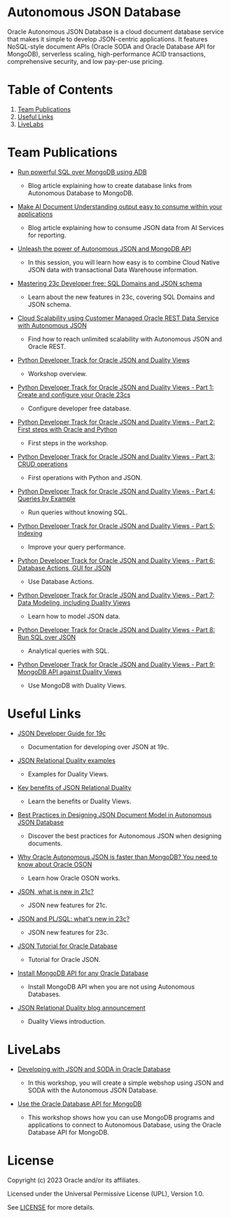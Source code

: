 # Autonomous JSON Database
 
Oracle Autonomous JSON Database is a cloud document database service that makes it simple to develop JSON-centric applications. It features NoSQL-style document APIs (Oracle SODA and Oracle Database API for MongoDB), serverless scaling, high-performance ACID transactions, comprehensive security, and low pay-per-use pricing.
 
# Table of Contents
 
1. [Team Publications](#team-publications)
2. [Useful Links](#useful-links)
3. [LiveLabs](#livelabs)
 
# Team Publications
 
- [Run powerful SQL over MongoDB using ADB](https://blogs.oracle.com/datawarehousing/post/run-powerful-sql-over-mongodb-using-oracle-autonomous-database)
    - Blog article explaining how to create database links from Autonomous Database to MongoDB.

- [Make AI Document Understanding output easy to consume within your applications](https://blogs.oracle.com/datawarehousing/post/make-ai-document-understanding-easy-oracle-sql)
    - Blog article explaining how to consume JSON data from AI Services for reporting.

- [Unleash the power of Autonomous JSON and MongoDB API](https://www.oracle.com/uk/events/data-infrastructure-forum/)
    - In this session, you will learn how easy is to combine Cloud Native JSON data with transactional Data Warehouse information.

- [Mastering 23c Developer free: SQL Domains and JSON schema](https://medium.com/@javidelatorre/mastering-23c-developer-free-sql-domains-and-json-schema-3611dbe879b9)
    - Learn about the new features in 23c, covering SQL Domains and JSON schema.

- [Cloud Scalability using Customer Managed Oracle REST Data Service with Autonomous JSON](https://medium.com/@devpiotrekk/cloud-scalability-using-customer-managed-oracle-rest-data-service-with-autonomous-json-275fa06e8d22)
    - Find how to reach unlimited scalability with Autonomous JSON and Oracle REST.

- [Python Developer Track for Oracle JSON and Duality Views](https://dev.to/javierdelatorre/python-developer-track-for-oracle-json-and-duality-views-2b9h)
    - Workshop overview.

- [Python Developer Track for Oracle JSON and Duality Views - Part 1: Create and configure your Oracle 23cs](https://dev.to/javierdelatorre/python-developer-track-for-oracle-json-and-duality-views-part-1-create-and-configure-your-oracle-23c-13hl)
    - Configure developer free database.

- [Python Developer Track for Oracle JSON and Duality Views - Part 2: First steps with Oracle and Python](https://dev.to/javierdelatorre/python-developer-track-for-oracle-json-and-duality-views-part-2-first-steps-with-oracle-and-python-2c0m)
    - First steps in the workshop.

- [Python Developer Track for Oracle JSON and Duality Views - Part 3: CRUD operations](https://dev.to/javierdelatorre/python-developer-track-for-oracle-json-and-duality-views-part-3-crud-operations-2oji)
    - First operations with Python and JSON.

- [Python Developer Track for Oracle JSON and Duality Views - Part 4: Queries by Example](https://dev.to/javierdelatorre/python-developer-track-for-oracle-json-and-duality-views-part-4-queries-by-example-57ho)
    - Run queries without knowing SQL.

- [Python Developer Track for Oracle JSON and Duality Views - Part 5: Indexing](https://dev.to/javierdelatorre/python-developer-track-for-oracle-json-and-duality-views-part-5-indexing-51fe)
    - Improve your query performance.

- [Python Developer Track for Oracle JSON and Duality Views - Part 6: Database Actions, GUI for JSON](https://dev.to/javierdelatorre/python-developer-track-for-oracle-json-and-duality-views-part-6-database-actions-gui-for-json-5756)
    - Use Database Actions.

- [Python Developer Track for Oracle JSON and Duality Views - Part 7: Data Modeling, including Duality Views](https://dev.to/javierdelatorre/python-developer-track-for-oracle-json-and-duality-views-part-7-data-modeling-including-duality-views-10l3)
    - Learn how to model JSON data.

- [Python Developer Track for Oracle JSON and Duality Views - Part 8: Run SQL over JSON](https://dev.to/javierdelatorre/python-developer-track-for-oracle-json-and-duality-views-part-8-run-sql-over-json-5eib)
    - Analytical queries with SQL.

- [Python Developer Track for Oracle JSON and Duality Views - Part 9: MongoDB API against Duality Views](https://dev.to/javierdelatorre/python-developer-track-for-oracle-json-and-duality-views-part-9-mongodb-api-against-duality-views-9a2)
    - Use MongoDB with Duality Views.
 
# Useful Links
 
- [JSON Developer Guide for 19c](https://docs.oracle.com/en/database/oracle/oracle-database/19/adjsn/#Oracle%C2%AE-Database)
    - Documentation for developing over JSON at 19c.

- [JSON Relational Duality examples](https://github.com/oracle-samples/oracle-db-examples/tree/main/json-relational-duality)
    - Examples for Duality Views.

- [Key benefits of JSON Relational Duality](https://blogs.oracle.com/database/post/key-benefits-of-json-relational-duality-experience-it-today-using-oracle-database-23c-free-developer-release )
    - Learn the benefits or Duality Views.

- [Best Practices in Designing JSON Document Model in Autonomous JSON Database](https://www.youtube.com/watch?v=AyLM930yU88 )
    - Discover the best practices for Autonomous JSON when designing documents.

- [Why Oracle Autonomous JSON is faster than MongoDB? You need to know about Oracle OSON](https://blogs.oracle.com/database/post/autonomous-json-database-under-the-covers-oson-format )
    - Learn how Oracle OSON works.

- [JSON, what is new in 21c?](https://blogs.oracle.com/database/post/json-type-and-other-cool-new-json-features-in-oracle-database-release-21c )
    - JSON new features for 21c.

- [JSON and PL/SQL: what's new in 23c?](https://www.youtube.com/watch?v=ICNDwGkAzBg )
    - JSON new features for 23c.

- [JSON Tutorial for Oracle Database](https://blogs.oracle.com/sql/post/how-to-store-query-and-create-json-documents-in-oracle-database )
    - Tutorial for Oracle JSON.

- [Install MongoDB API for any Oracle Database](https://blogs.oracle.com/database/post/installing-database-api-for-mongodb-for-any-oracle-database )
    - Install MongoDB API when you are not using Autonomous Databases.

- [JSON Relational Duality blog announcement](https://blogs.oracle.com/post/json-relational-duality-app-dev )
    - Duality Views introduction.

# LiveLabs
 
- [Developing with JSON and SODA in Oracle Database](https://apexapps.oracle.com/pls/apex/f?p=133:180:109524315536663::::wid:831)
    - In this workshop, you will create a simple webshop using JSON and SODA with the Autonomous JSON Database.

- [Use the Oracle Database API for MongoDB](https://apexapps.oracle.com/pls/apex/f?p=133:180:109524315536663::::wid:3152)
    - This workshop shows how you can use MongoDB programs and applications to connect to Autonomous Database, using the Oracle Database API for MongoDB.

    
# License
 
Copyright (c) 2023 Oracle and/or its affiliates.
 
Licensed under the Universal Permissive License (UPL), Version 1.0.
 
See [LICENSE](https://github.com/oracle-devrel/technology-engineering/blob/main/LICENSE) for more details.
